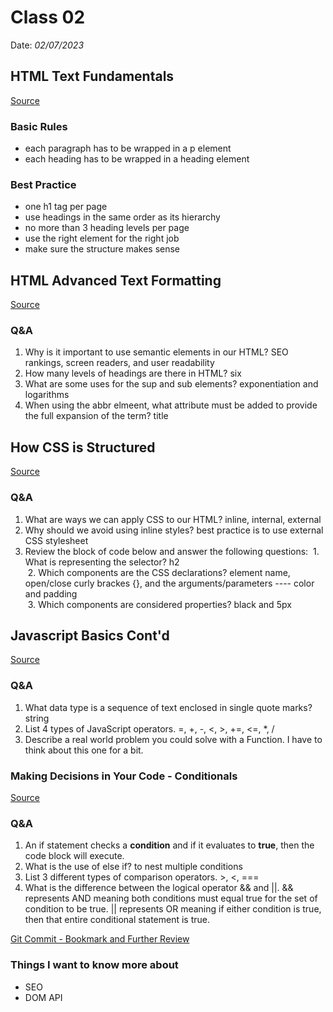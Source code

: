 # Class 02
Date: *02/07/2023*

## HTML Text Fundamentals

[Source](https://developer.mozilla.org/en-US/docs/Learn/HTML/Introduction_to_HTML/HTML_text_fundamentals)
### Basic Rules
- each paragraph has to be wrapped in a p element
- each heading has to be wrapped in a heading element

### Best Practice

- one h1 tag per page
- use headings in the same order as its hierarchy
- no more than 3 heading levels per page
- use the right element for the right job
- make sure the structure makes sense

## HTML Advanced Text Formatting
[Source](https://developer.mozilla.org/en-US/docs/Learn/HTML/Introduction_to_HTML/Advanced_text_formatting)

### Q&A
1. Why is it important to use semantic elements in our HTML? SEO rankings, screen readers, and user readability
2. How many levels of headings are there in HTML? six
3. What are some uses for the sup and sub elements? exponentiation and logarithms
4. When using the abbr elmeent, what attribute must be added to provide the full expansion of the term? title


## How CSS is Structured
[Source](https://developer.mozilla.org/en-US/docs/Learn/CSS/First_steps/How_CSS_is_structured)

### Q&A
1. What are ways we can apply CSS to our HTML? inline, internal, external
2. Why should we avoid using inline styles? best practice is to use external CSS stylesheet
3. Review the block of code below and answer the following questions:
    &nbsp;1. What is representing the selector? h2 <br>
    &nbsp;2. Which components are the CSS declarations? element name, open/close curly brackes {}, and the arguments/parameters ---- color and padding <br>
    &nbsp;3. Which components are considered properties? black and 5px

## Javascript Basics Cont'd
[Source](https://developer.mozilla.org/en-US/docs/Learn/Getting_started_with_the_web/JavaScript_basics)

### Q&A
1. What data type is a sequence of text enclosed in single quote marks? string
2. List 4 types of JavaScript operators. =, +, -, <, >, +=, <=, *, /
3. Describe a real world problem you could solve with a Function. I have to think about this one for a bit.

### Making Decisions in Your Code - Conditionals
[Source](https://developer.mozilla.org/en-US/docs/Learn/JavaScript/Building_blocks/conditionals)

### Q&A
1. An if statement checks a **condition** and if it evaluates to **true**, then the code block will execute.
2. What is the use of else if? to nest multiple conditions
3. List 3 different types of comparison operators. >, <, ===
4. What is the difference between the logical operator && and ||. && represents AND meaning both conditions must equal true for the set of condition to be true. || represents OR meaning if either condition is true, then that entire conditional statement is true.

[Git Commit - Bookmark and Further Review](https://cbea.ms/git-commit/)

### Things I want to know more about
- SEO
- DOM API
